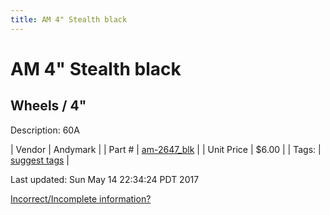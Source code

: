 ```yaml
---
title: AM 4" Stealth black
---
```


# AM 4" Stealth black
## Wheels / 4"
Description: 	60A 

| Vendor | Andymark | 
| Part # | [am-2647_blk](http://www.andymark.com/product-p/am-2647_Blk.htm) | 
| Unit Price | $6.00 | 
| Tags: | [suggest tags](https://docs.google.com/forms/d/e/1FAIpQLSeWyY8v3RgOty-MyWmh9U0iivNYN_molChYyS-0U-o-kOAv_g/viewform) | 

Last updated: Sun May 14 22:34:24 PDT 2017

 [Incorrect/Incomplete information?](https://docs.google.com/forms/d/e/1FAIpQLSeWyY8v3RgOty-MyWmh9U0iivNYN_molChYyS-0U-o-kOAv_g/viewform)